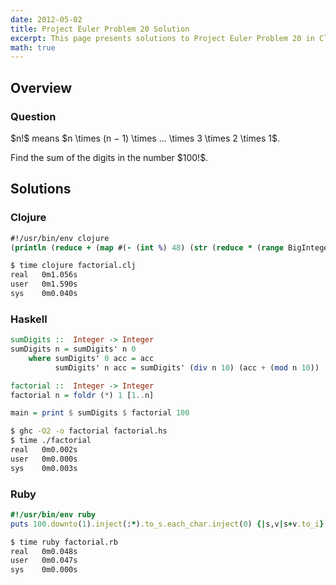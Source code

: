 ```yaml
---
date: 2012-05-02
title: Project Euler Problem 20 Solution
excerpt: This page presents solutions to Project Euler Problem 20 in Clojure, Haskell and Ruby.
math: true
---
```



## Overview


### Question

<p>
$n!$ means $n \times (n − 1) \times ... \times 3 \times 2 \times 1$.
</p>

<p>
Find the sum of the digits in the number $100!$.
</p>






## Solutions

### Clojure

```clojure
#!/usr/bin/env clojure
(println (reduce + (map #(- (int %) 48) (str (reduce * (range BigInteger/ONE 100))))))
```


```bash
$ time clojure factorial.clj
real   0m1.056s
user   0m1.590s
sys    0m0.040s
```



### Haskell

```haskell
sumDigits ::  Integer -> Integer
sumDigits n = sumDigits' n 0
    where sumDigits' 0 acc = acc
          sumDigits' n acc = sumDigits' (div n 10) (acc + (mod n 10))

factorial ::  Integer -> Integer
factorial n = foldr (*) 1 [1..n]

main = print $ sumDigits $ factorial 100
```


```bash
$ ghc -O2 -o factorial factorial.hs
$ time ./factorial
real   0m0.002s
user   0m0.000s
sys    0m0.003s
```



### Ruby

```ruby
#!/usr/bin/env ruby
puts 100.downto(1).inject(:*).to_s.each_char.inject(0) {|s,v|s+v.to_i}
```


```bash
$ time ruby factorial.rb
real   0m0.048s
user   0m0.047s
sys    0m0.000s
```



